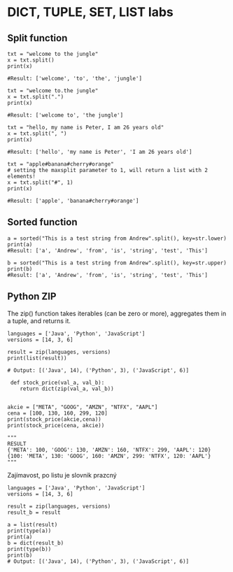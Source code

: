 # DICT, TUPLE, SET, LIST labs

## Split function

```Py
txt = "welcome to the jungle"
x = txt.split()
print(x)

#Result: ['welcome', 'to', 'the', 'jungle']
```

```Py
txt = "welcome to.the jungle"
x = txt.split(".")
print(x)

#Result: ['welcome to', 'the jungle']
```

```Py
txt = "hello, my name is Peter, I am 26 years old"
x = txt.split(", ")
print(x)

#Result: ['hello', 'my name is Peter', 'I am 26 years old']
```

```Py
txt = "apple#banana#cherry#orange"
# setting the maxsplit parameter to 1, will return a list with 2 elements!
x = txt.split("#", 1)
print(x)

#Result: ['apple', 'banana#cherry#orange']
```

## Sorted function
```Py
a = sorted("This is a test string from Andrew".split(), key=str.lower)
print(a)
#Result: ['a', 'Andrew', 'from', 'is', 'string', 'test', 'This']

b = sorted("This is a test string from Andrew".split(), key=str.upper)
print(b)
#Result: ['a', 'Andrew', 'from', 'is', 'string', 'test', 'This']
```

 ## Python ZIP
The zip() function takes iterables (can be zero or more), aggregates them in a tuple, and returns it.
 ```Py
 languages = ['Java', 'Python', 'JavaScript']
versions = [14, 3, 6]

result = zip(languages, versions)
print(list(result))

# Output: [('Java', 14), ('Python', 3), ('JavaScript', 6)]
```
 
```Py
 def stock_price(val_a, val_b):
    return dict(zip(val_a, val_b))


akcie = ["META", "GOOG", "AMZN", "NTFX", "AAPL"]
cena = [100, 130, 160, 299, 120]
print(stock_price(akcie,cena))
print(stock_price(cena, akcie))

"""
RESULT
{'META': 100, 'GOOG': 130, 'AMZN': 160, 'NTFX': 299, 'AAPL': 120}
{100: 'META', 130: 'GOOG', 160: 'AMZN', 299: 'NTFX', 120: 'AAPL'}
"""
```

Zajímavost, po listu je slovnik prazcný
```Py
languages = ['Java', 'Python', 'JavaScript']
versions = [14, 3, 6]

result = zip(languages, versions)
result_b = result

a = list(result)
print(type(a))
print(a)
b = dict(result_b)
print(type(b))
print(b)
# Output: [('Java', 14), ('Python', 3), ('JavaScript', 6)]
```
